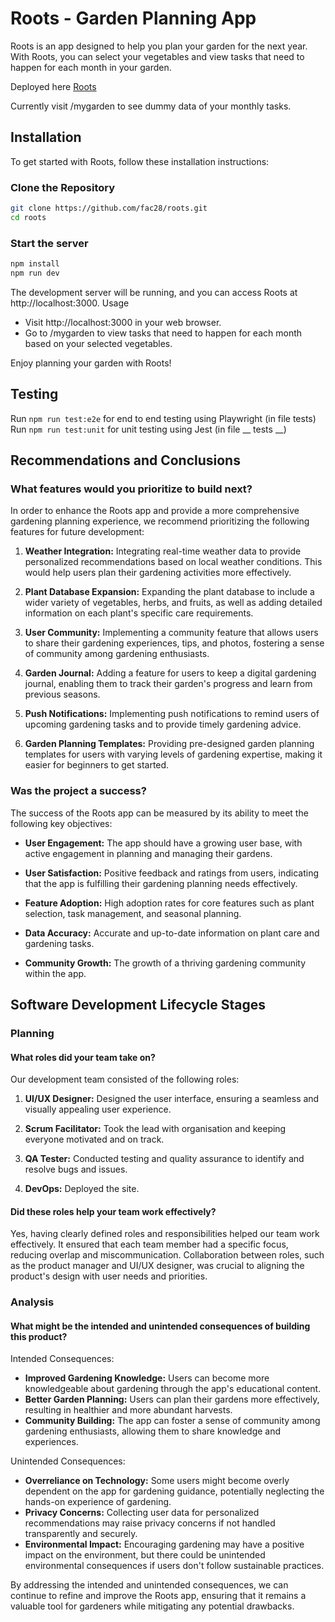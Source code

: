 # Roots - Garden Planning App

Roots is an app designed to help you plan your garden for the next year. With Roots, you can select your vegetables and view tasks that need to happen for each month in your garden.

Deployed here [Roots](https://roots-bice.vercel.app)

Currently visit /mygarden to see dummy data of your monthly tasks.

## Installation

To get started with Roots, follow these installation instructions:

### Clone the Repository

```bash
git clone https://github.com/fac28/roots.git
cd roots
```

### Start the server

```bash
npm install
npm run dev
```

The development server will be running, and you can access Roots at http://localhost:3000.
Usage

- Visit http://localhost:3000 in your web browser.
- Go to /mygarden to view tasks that need to happen for each month based on your selected vegetables.

Enjoy planning your garden with Roots!

## Testing

Run `npm run test:e2e` for end to end testing using Playwright (in file tests)
Run `npm run test:unit` for unit testing using Jest (in file __ tests  __)

## Recommendations and Conclusions

### What features would you prioritize to build next?
In order to enhance the Roots app and provide a more comprehensive gardening planning experience, we recommend prioritizing the following features for future development:

1. **Weather Integration:** Integrating real-time weather data to provide personalized recommendations based on local weather conditions. This would help users plan their gardening activities more effectively.

2. **Plant Database Expansion:** Expanding the plant database to include a wider variety of vegetables, herbs, and fruits, as well as adding detailed information on each plant's specific care requirements.

3. **User Community:** Implementing a community feature that allows users to share their gardening experiences, tips, and photos, fostering a sense of community among gardening enthusiasts.

4. **Garden Journal:** Adding a feature for users to keep a digital gardening journal, enabling them to track their garden's progress and learn from previous seasons.

5. **Push Notifications:** Implementing push notifications to remind users of upcoming gardening tasks and to provide timely gardening advice.

6. **Garden Planning Templates:** Providing pre-designed garden planning templates for users with varying levels of gardening expertise, making it easier for beginners to get started.

### Was the project a success?
The success of the Roots app can be measured by its ability to meet the following key objectives:

- **User Engagement:** The app should have a growing user base, with active engagement in planning and managing their gardens.

- **User Satisfaction:** Positive feedback and ratings from users, indicating that the app is fulfilling their gardening planning needs effectively.

- **Feature Adoption:** High adoption rates for core features such as plant selection, task management, and seasonal planning.

- **Data Accuracy:** Accurate and up-to-date information on plant care and gardening tasks.

- **Community Growth:** The growth of a thriving gardening community within the app.

## Software Development Lifecycle Stages

### Planning

#### What roles did your team take on?
Our development team consisted of the following roles:

1. **UI/UX Designer:** Designed the user interface, ensuring a seamless and visually appealing user experience.

2. **Scrum Facilitator:** Took the lead with organisation and keeping everyone motivated and on track.
   
3. **QA Tester:** Conducted testing and quality assurance to identify and resolve bugs and issues.

4. **DevOps:** Deployed the site.

#### Did these roles help your team work effectively?
Yes, having clearly defined roles and responsibilities helped our team work effectively. It ensured that each team member had a specific focus, reducing overlap and miscommunication. Collaboration between roles, such as the product manager and UI/UX designer, was crucial to aligning the product's design with user needs and priorities.

### Analysis

#### What might be the intended and unintended consequences of building this product?
Intended Consequences:
- **Improved Gardening Knowledge:** Users can become more knowledgeable about gardening through the app's educational content.
- **Better Garden Planning:** Users can plan their gardens more effectively, resulting in healthier and more abundant harvests.
- **Community Building:** The app can foster a sense of community among gardening enthusiasts, allowing them to share knowledge and experiences.

Unintended Consequences:
- **Overreliance on Technology:** Some users might become overly dependent on the app for gardening guidance, potentially neglecting the hands-on experience of gardening.
- **Privacy Concerns:** Collecting user data for personalized recommendations may raise privacy concerns if not handled transparently and securely.
- **Environmental Impact:** Encouraging gardening may have a positive impact on the environment, but there could be unintended environmental consequences if users don't follow sustainable practices.

By addressing the intended and unintended consequences, we can continue to refine and improve the Roots app, ensuring that it remains a valuable tool for gardeners while mitigating any potential drawbacks.
